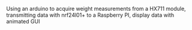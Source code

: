 Using an arduino to acquire weight measurements from a HX711 module, transmitting data with nrf24l01+ to a Raspberry PI, display data with animated GUI
